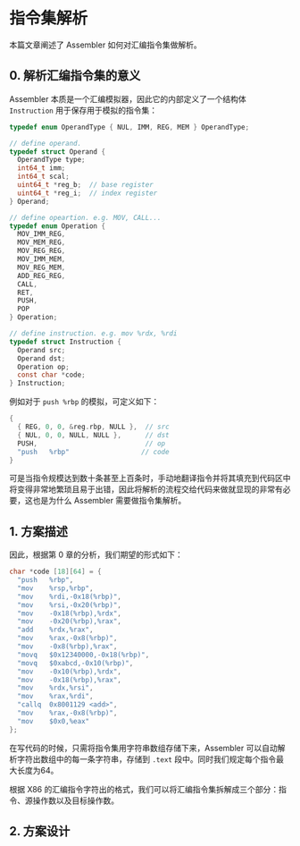 # 指令集解析
本篇文章阐述了 Assembler 如何对汇编指令集做解析。

## 0. 解析汇编指令集的意义
Assembler 本质是一个汇编模拟器，因此它的内部定义了一个结构体 `Instruction` 用于保存用于模拟的指令集：
```c
typedef enum OperandType { NUL, IMM, REG, MEM } OperandType;

// define operand.
typedef struct Operand {
  OperandType type;
  int64_t imm;
  int64_t scal;
  uint64_t *reg_b;  // base register
  uint64_t *reg_i;  // index register
} Operand;

// define opeartion. e.g. MOV, CALL...
typedef enum Operation {
  MOV_IMM_REG,
  MOV_MEM_REG,
  MOV_REG_REG,
  MOV_IMM_MEM,
  MOV_REG_MEM,
  ADD_REG_REG,
  CALL,
  RET,
  PUSH,
  POP
} Operation;

// define instruction. e.g. mov %rdx, %rdi
typedef struct Instruction {
  Operand src;
  Operand dst;
  Operation op;
  const char *code;
} Instruction;
```
例如对于 `push %rbp` 的模拟，可定义如下：
```c
{
  { REG, 0, 0, &reg.rbp, NULL },  // src  
  { NUL, 0, 0, NULL, NULL },      // dst
  PUSH,                           // op
  "push   %rbp"                  // code          
}
```
可是当指令规模达到数十条甚至上百条时，手动地翻译指令并将其填充到代码区中将变得非常地繁琐且易于出错，因此将解析的流程交给代码来做就显现的非常有必要，这也是为什么 Assembler 需要做指令集解析。

## 1. 方案描述
因此，根据第 0 章的分析，我们期望的形式如下：
```c
char *code [18][64] = {
  "push   %rbp",
  "mov    %rsp,%rbp",
  "mov    %rdi,-0x18(%rbp)",
  "mov    %rsi,-0x20(%rbp)",
  "mov    -0x18(%rbp),%rdx",
  "mov    -0x20(%rbp),%rax",
  "add    %rdx,%rax",
  "mov    %rax,-0x8(%rbp)",
  "mov    -0x8(%rbp),%rax",
  "movq   $0x12340000,-0x18(%rbp)",
  "movq   $0xabcd,-0x10(%rbp)",
  "mov    -0x10(%rbp),%rdx",
  "mov    -0x18(%rbp),%rax",
  "mov    %rdx,%rsi",
  "mov    %rax,%rdi",
  "callq  0x8001129 <add>",
  "mov    %rax,-0x8(%rbp)",
  "mov    $0x0,%eax"
};
```
在写代码的时候，只需将指令集用字符串数组存储下来，Assembler 可以自动解析字符出数组中的每一条字符串，存储到 `.text` 段中。同时我们规定每个指令最大长度为64。

根据 X86 的汇编指令字符出的格式，我们可以将汇编指令集拆解成三个部分：指令、源操作数以及目标操作数。

## 2. 方案设计


